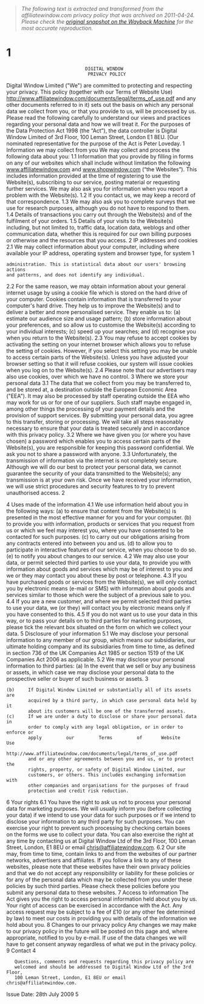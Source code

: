 > *The following text is extracted and transformed from the affiliatewindow.com privacy policy that was archived on 2011-04-24. Please check the [original snapshot on the Wayback Machine](https://web.archive.org/web/20110424075425id_/http%3A//www.affiliatewindow.com/documents/legal/privacy.pdf) for the most accurate reproduction.*

# 1

                                 DIGITAL WINDOW
                                  PRIVACY POLICY
Digital Window Limited ("We") are committed to protecting and respecting your
privacy.
This      policy    (together      with   our      Terms       of   Website       Use)
http://www.affiliatewindow.com/documents/legal/terms_of_use.pdf           and      any
other documents referred to in it) sets out the basis on which any personal data
we collect from you, or that you provide to us, will be processed by us. Please
read the following carefully to understand our views and practices regarding your
personal data and how we will treat it.
For the purposes of the Data Protection Act 1998 (the “Act”), the data controller
is Digital Window Limited of 3rd Floor, 100 Leman Street, London E1 8EU.
[Our nominated representative for the purpose of the Act is Peter Loveday.
1       Information we may collect from you
        We may collect and process the following data about you:
1.1     Information that you provide by filling in forms on any of our websites
        which      shall     include    without       limitation    the      following
        www.affiliatewindow.com and www.shopwindow.com (“the Websites”).
        This includes information provided at the time of registering to use the
        Website(s), subscribing to our service, posting material or requesting
        further services. We may also ask you for information when you report a
        problem with the Website(s).
1.2     If you contact us, we may keep a record of that correspondence.
1.3     We may also ask you to complete surveys that we use for research
        purposes, although you do not have to respond to them.
1.4     Details of transactions you carry out through the Website(s) and of the
        fulfilment of your orders.
1.5     Details of your visits to the Website(s) including, but not limited to, traffic
        data, location data, weblogs and other communication data, whether this
        is required for our own billing purposes or otherwise and the resources
        that you access.
2       IP addresses and cookies
2.1     We may collect information about your computer, including where
        available your IP address, operating system and browser type, for system
                                          1


    administration. This is statistical data about our users' browsing actions
    and patterns, and does not identify any individual.
2.2 For the same reason, we may obtain information about your general
    internet usage by using a cookie file which is stored on the hard drive of
    your computer. Cookies contain information that is transferred to your
    computer's hard drive. They help us to improve the Website(s) and to
    deliver a better and more personalised service. They enable us to:
    (a)     estimate our audience size and usage pattern;
    (b)     store information about your preferences, and so allow us to
            customise the Website(s) according to your individual interests;
    (c)     speed up your searches; and
    (d)     recognise you when you return to the Website(s).
2.3 You may refuse to accept cookies by activating the setting on your
    internet browser which allows you to refuse the setting of cookies.
    However, if you select this setting you may be unable to access certain
    parts of the Website(s). Unless you have adjusted your browser setting so
    that it will refuse cookies, our system will issue cookies when you log on to
    the Website(s).
2.4 Please note that our advertisers may also use cookies, over which we have
    no control.
3   Where we store your personal data
3.1 The data that we collect from you may be transferred to, and be stored at,
    a destination outside the European Economic Area ("EEA"). It may also be
    processed by staff operating outside the EEA who may work for us or for
    one of our suppliers. Such staff maybe engaged in, among other things
    the processing of your payment details and the provision of support
    services. By submitting your personal data, you agree to this transfer,
    storing or processing. We will take all steps reasonably necessary to
    ensure that your data is treated securely and in accordance with this
    privacy policy.
3.2 Where we have given you (or where you have chosen) a password which
    enables you to access certain parts of the Website(s), you are responsible
    for keeping this password confidential. We ask you not to share a
    password with anyone.
3.3 Unfortunately, the transmission of information via the internet is not
    completely secure. Although we will do our best to protect your personal
    data, we cannot guarantee the security of your data transmitted to the
    Website(s); any transmission is at your own risk. Once we have received
    your information, we will use strict procedures and security features to try
    to prevent unauthorised access.
                                        2


4   Uses made of the information
4.1 We use information held about you in the following ways:
    (a)     to ensure that content from the Website(s) is presented in the most
            effective manner for you and for your computer.
    (b)     to provide you with information, products or services that you
            request from us or which we feel may interest you, where you have
            consented to be contacted for such purposes.
    (c)     to carry out our obligations arising from any contracts entered into
            between you and us.
    (d)     to allow you to participate in interactive features of our service,
            when you choose to do so.
    (e)     to notify you about changes to our service.
4.2 We may also use your data, or permit selected third parties to use your
    data, to provide you with information about goods and services which may
    be of interest to you and we or they may contact you about these by post
    or telephone.
4.3 If you have purchased goods or services from the Website(s), we will only
    contact you by electronic means (e-mail or SMS) with information about
    goods and services similar to those which were the subject of a previous
    sale to you.
4.4 If you are a new customer, and where we permit selected third parties to
    use your data, we (or they) will contact you by electronic means only if
    you have consented to this.
4.5 If you do not want us to use your data in this way, or to pass your details
    on to third parties for marketing purposes, please tick the relevant box
    situated on the form on which we collect your data.
5   Disclosure of your information
5.1 We may disclose your personal information to any member of our group,
    which means our subsidiaries, our ultimate holding company and its
    subsidiaries from time to time, as defined in section 736 of the UK
    Companies Act 1985 or section 1519 of the UK Companies Act 2006 as
    applicable.
5.2 We may disclose your personal information to third parties:
    (a)     In the event that we sell or buy any business or assets, in which
            case we may disclose your personal data to the prospective seller
            or buyer of such business or assets.
                                       3


    (b)     If Digital Window Limited or substantially all of its assets are
            acquired by a third party, in which case personal data held by it
            about its customers will be one of the transferred assets.
    (c)     If we are under a duty to disclose or share your personal data in
            order to comply with any legal obligation, or in order to enforce or
            apply         our         Terms         of       Website          Use
            http://www.affiliatewindow.com/documents/legal/terms_of_use.pdf
            and or any other agreements between you and us, or to protect the
            rights, property, or safety of Digital Window Limited, our
            customers, or others. This includes exchanging information with
            other companies and organisations for the purposes of fraud
            protection and credit risk reduction.
6   Your rights
6.1 You have the right to ask us not to process your personal data for
    marketing purposes. We will usually inform you (before collecting your
    data) if we intend to use your data for such purposes or if we intend to
    disclose your information to any third party for such purposes. You can
    exercise your right to prevent such processing by checking certain boxes
    on the forms we use to collect your data. You can also exercise the right
    at any time by contacting us at Digital Window Ltd of the 3rd Floor, 100
    Leman Street, London, E1 8EU or email chris@affiliatewindow.com.
6.2 Our site may, from time to time, contain links to and from the websites of
    our partner networks, advertisers and affiliates. If you follow a link to any
    of these websites, please note that these websites have their own privacy
    policies and that we do not accept any responsibility or liability for these
    policies or for any of the personal data which may be collected from you
    under these policies by such third parties. Please check these policies
    before you submit any personal data to these websites.
7   Access to information
    The Act gives you the right to access personal information held about you
    by us. Your right of access can be exercised in accordance with the Act.
    Any access request may be subject to a fee of £10 (or any other fee
    determined by law) to meet our costs in providing you with details of the
    information we hold about you.
8   Changes to our privacy policy
    Any changes we may make to our privacy policy in the future will be
    posted on this page and, where appropriate, notified to you by e-mail. If
    use of the data changes we will have to get consent anyway regardless of
    what we put in the privacy policy.
9   Contact
                                        4


       Questions, comments and requests regarding this privacy policy are
       welcomed and should be addressed to Digital Window Ltd of the 3rd Floor,
       100 Leman Street, London, E1 8EU or email chris@affiliatewindow.com.
Issue Date: 28th July 2009
                                      5
